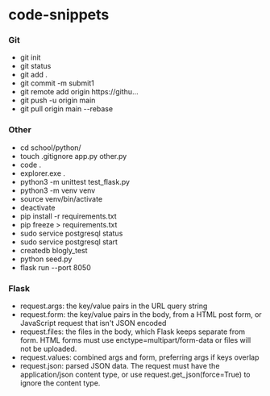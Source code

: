 # code-snippets

### Git
- git init
- git status
- git add .
- git commit -m submit1
- git remote add origin https://githu...
- git push -u origin main  
- git pull origin main --rebase  

### Other
- cd school/python/
- touch .gitignore app.py other.py
- code .
- explorer.exe .
- python3 -m unittest test_flask.py
- python3 -m venv venv
- source venv/bin/activate
- deactivate
- pip install -r requirements.txt
- pip freeze > requirements.txt
- sudo service postgresql status
- sudo service postgresql start
- createdb blogly_test
- python seed.py
- flask run --port 8050   

### Flask
- request.args: the key/value pairs in the URL query string
- request.form: the key/value pairs in the body, from a HTML post form, or JavaScript request that isn't JSON encoded
- request.files: the files in the body, which Flask keeps separate from form. HTML forms must use enctype=multipart/form-data or files will not be uploaded.
- request.values: combined args and form, preferring args if keys overlap
- request.json: parsed JSON data. The request must have the application/json content type, or use request.get_json(force=True) to ignore the content type.
